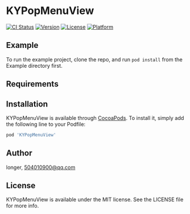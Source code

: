 # KYPopMenuView

[![CI Status](https://img.shields.io/travis/longer/KYPopMenuView.svg?style=flat)](https://travis-ci.org/longer/KYPopMenuView)
[![Version](https://img.shields.io/cocoapods/v/KYPopMenuView.svg?style=flat)](https://cocoapods.org/pods/KYPopMenuView)
[![License](https://img.shields.io/cocoapods/l/KYPopMenuView.svg?style=flat)](https://cocoapods.org/pods/KYPopMenuView)
[![Platform](https://img.shields.io/cocoapods/p/KYPopMenuView.svg?style=flat)](https://cocoapods.org/pods/KYPopMenuView)

## Example

To run the example project, clone the repo, and run `pod install` from the Example directory first.

## Requirements

## Installation

KYPopMenuView is available through [CocoaPods](https://cocoapods.org). To install
it, simply add the following line to your Podfile:

```ruby
pod 'KYPopMenuView'
```

## Author

longer, 504010900@qq.com

## License

KYPopMenuView is available under the MIT license. See the LICENSE file for more info.
